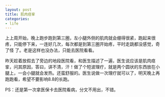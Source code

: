 ```yaml
---
layout: post
title: 肌肉痉挛
categories:
- life
---
```

上上周开始，晚上跑步跑到第三圈，左小腿外侧的肌肉就会绷得很紧，跑起来很疼，只能停下来，一连好几次，每次都是到第三圈开始疼，平时走跳都没感觉，奇了怪 了。老是这样也没办法，只能去医院看看。

昨天趁着放假去了旁边的地段医院看，和医生描述了一遍，医生说应该是肌肉痉挛，问其原因，答曰，讲不清，汗！做了个短波理疗，就是两个圆状的东西放在小腿上，一会小腿就会发热。还蛮舒服的。医生说做一次理疗就可以了，明天晚上再跑跑看，希望不要影响8.8的长跑。

PS：还是第一次拿医保卡去医院看病，分文不用出，不错。

